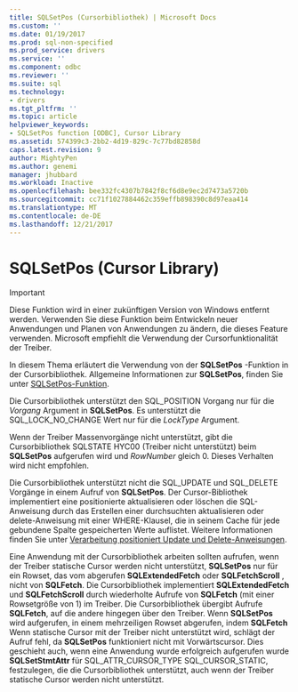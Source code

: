 ```yaml
---
title: SQLSetPos (Cursorbibliothek) | Microsoft Docs
ms.custom: ''
ms.date: 01/19/2017
ms.prod: sql-non-specified
ms.prod_service: drivers
ms.service: ''
ms.component: odbc
ms.reviewer: ''
ms.suite: sql
ms.technology:
- drivers
ms.tgt_pltfrm: ''
ms.topic: article
helpviewer_keywords:
- SQLSetPos function [ODBC], Cursor Library
ms.assetid: 574399c3-2bb2-4d19-829c-7c77bd82858d
caps.latest.revision: 9
author: MightyPen
ms.author: genemi
manager: jhubbard
ms.workload: Inactive
ms.openlocfilehash: bee332fc4307b7842f8cf6d8e9ec2d7473a5720b
ms.sourcegitcommit: cc71f1027884462c359effb898390c8d97eaa414
ms.translationtype: MT
ms.contentlocale: de-DE
ms.lasthandoff: 12/21/2017
---
```

# <a name="sqlsetpos-cursor-library"></a>SQLSetPos (Cursor Library)
> [!IMPORTANT]  
>  Diese Funktion wird in einer zukünftigen Version von Windows entfernt werden. Verwenden Sie diese Funktion beim Entwickeln neuer Anwendungen und Planen von Anwendungen zu ändern, die dieses Feature verwenden. Microsoft empfiehlt die Verwendung der Cursorfunktionalität der Treiber.  
  
 In diesem Thema erläutert die Verwendung von der **SQLSetPos** -Funktion in der Cursorbibliothek. Allgemeine Informationen zur **SQLSetPos**, finden Sie unter [SQLSetPos-Funktion](../../../odbc/reference/syntax/sqlsetpos-function.md).  
  
 Die Cursorbibliothek unterstützt den SQL_POSITION Vorgang nur für die *Vorgang* Argument in **SQLSetPos**. Es unterstützt die SQL_LOCK_NO_CHANGE Wert nur für die *LockType* Argument.  
  
 Wenn der Treiber Massenvorgänge nicht unterstützt, gibt die Cursorbibliothek SQLSTATE HYC00 (Treiber nicht unterstützt) beim **SQLSetPos** aufgerufen wird und *RowNumber* gleich 0. Dieses Verhalten wird nicht empfohlen.  
  
 Die Cursorbibliothek unterstützt nicht die SQL_UPDATE und SQL_DELETE Vorgänge in einem Aufruf von **SQLSetPos**. Der Cursor-Bibliothek implementiert eine positionierte aktualisieren oder löschen die SQL-Anweisung durch das Erstellen einer durchsuchten aktualisieren oder delete-Anweisung mit einer WHERE-Klausel, die in seinem Cache für jede gebundene Spalte gespeicherten Werte auflistet. Weitere Informationen finden Sie unter [Verarbeitung positioniert Update und Delete-Anweisungen](../../../odbc/reference/appendixes/processing-positioned-update-and-delete-statements.md).  
  
 Eine Anwendung mit der Cursorbibliothek arbeiten sollten aufrufen, wenn der Treiber statische Cursor werden nicht unterstützt, **SQLSetPos** nur für ein Rowset, das vom abgerufen **SQLExtendedFetch** oder **SQLFetchScroll** , nicht von **SQLFetch**. Die Cursorbibliothek implementiert **SQLExtendedFetch** und **SQLFetchScroll** durch wiederholte Aufrufe von **SQLFetch** (mit einer Rowsetgröße von 1) im Treiber. Die Cursorbibliothek übergibt Aufrufe **SQLFetch**, auf die andere hingegen über den Treiber. Wenn **SQLSetPos** wird aufgerufen, in einem mehrzeiligen Rowset abgerufen, indem **SQLFetch** Wenn statische Cursor mit der Treiber nicht unterstützt wird, schlägt der Aufruf fehl, da **SQLSetPos** funktioniert nicht mit Vorwärtscursor. Dies geschieht auch, wenn eine Anwendung wurde erfolgreich aufgerufen wurde **SQLSetStmtAttr** für SQL_ATTR_CURSOR_TYPE SQL_CURSOR_STATIC, festzulegen, die die Cursorbibliothek unterstützt, auch wenn der Treiber statische Cursor werden nicht unterstützt.
